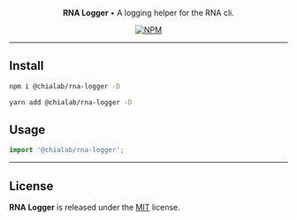 <p align="center">
    <strong>RNA Logger</strong> • A logging helper for the RNA cli.
</p>

<p align="center">
    <a href="https://www.npmjs.com/package/@chialab/rna-logger"><img alt="NPM" src="https://img.shields.io/npm/v/@chialab/rna-logger.svg?style=flat-square"></a>
</p>

---

## Install

```sh
npm i @chialab/rna-logger -D
```

```sh
yarn add @chialab/rna-logger -D
```

## Usage

```js
import '@chialab/rna-logger';
```

---

## License

**RNA Logger** is released under the [MIT](https://github.com/chialab/rna/blob/main/packages/rna-logger/LICENSE) license.
